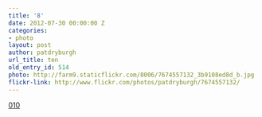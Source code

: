 ```yaml
---
title: '8'
date: 2012-07-30 00:00:00 Z
categories:
- photo
layout: post
author: patdryburgh
url_title: ten
old_entry_id: 514
photo: http://farm9.staticflickr.com/8006/7674557132_3b9108ed8d_b.jpg
flickr-link: http://www.flickr.com/photos/patdryburgh/7674557132/
---
```


[010](http://www.flickr.com/photos/patdryburgh/7674557132/)